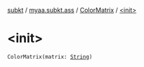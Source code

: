 [subkt](../../index.md) / [myaa.subkt.ass](../index.md) / [ColorMatrix](index.md) / [&lt;init&gt;](./-init-.md)

# &lt;init&gt;

`ColorMatrix(matrix: `[`String`](https://kotlinlang.org/api/latest/jvm/stdlib/kotlin/-string/index.html)`)`